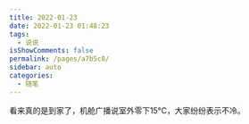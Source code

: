```yaml
---
title: 2022-01-23
date: 2022-01-23 01:48:23
tags: 
  - 说说
isShowComments: false
permalink: /pages/a7b5c8/
sidebar: auto
categories: 
  - 随笔
---
```


看来真的是到家了，机舱广播说室外零下15℃，大家纷纷表示不冷。 